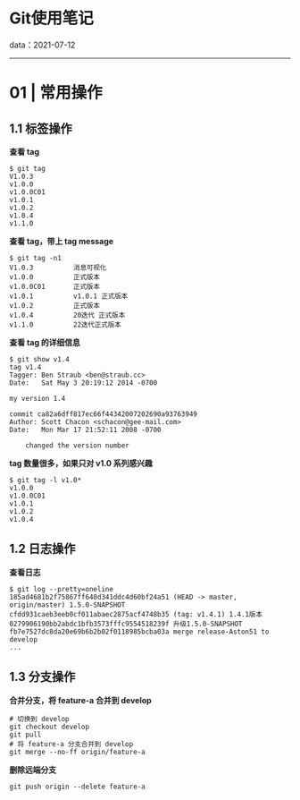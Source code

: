 # Git使用笔记

data：2021-07-12

---

# 01 | 常用操作

## 1.1 标签操作

**查看 tag**

```shell
$ git tag
V1.0.3
v1.0.0
v1.0.0C01
v1.0.1
v1.0.2
v1.0.4
v1.1.0
```

**查看 tag，带上 tag message**

```shell
$ git tag -n1
V1.0.3          消息可视化
v1.0.0          正式版本
v1.0.0C01       正式版本
v1.0.1          v1.0.1 正式版本
v1.0.2          正式版本
v1.0.4          20迭代 正式版本
v1.1.0          22迭代正式版本
```

**查看 tag 的详细信息**

```shell
$ git show v1.4
tag v1.4
Tagger: Ben Straub <ben@straub.cc>
Date:   Sat May 3 20:19:12 2014 -0700

my version 1.4

commit ca82a6dff817ec66f44342007202690a93763949
Author: Scott Chacon <schacon@gee-mail.com>
Date:   Mon Mar 17 21:52:11 2008 -0700

    changed the version number
```

**tag 数量很多，如果只对 v1.0 系列感兴趣**

```shell
$ git tag -l v1.0*
v1.0.0
v1.0.0C01
v1.0.1
v1.0.2
v1.0.4
```

## 1.2 日志操作

**查看日志**

```shell
$ git log --pretty=oneline
185ad4681b2f75867ff640d341ddc4d60bf24a51 (HEAD -> master, origin/master) 1.5.0-SNAPSHOT
cfdd931caeb3eeb0cf011abaec2875acf4748b35 (tag: v1.4.1) 1.4.1版本
0279906190bb2abdc1bfb3573fffc9554518239f 升级1.5.0-SNAPSHOT
fb7e7527dc8da20e69b6b2b02f0118985bcba03a merge release-Aston51 to develop
...
```

## 1.3 分支操作

**合并分支，将 feature-a 合并到 develop**

```shell
# 切换到 develop
git checkout develop
git pull
# 将 feature-a 分支合并到 develop
git merge --no-ff origin/feature-a
```

**删除远端分支**

```shell
git push origin --delete feature-a
```


